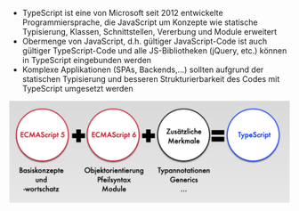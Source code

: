 

- TypeScript ist eine von Microsoft seit 2012 entwickelte Programmiersprache, die JavaScript um Konzepte wie statische Typisierung, Klassen, Schnittstellen, Vererbung und Module erweitert
- Obermenge von JavaScript, d.h. gültiger JavaScript-Code ist auch gültiger TypeScript-Code und alle JS-Bibliotheken (jQuery, etc.) können in TypeScript eingebunden werden
- Komplexe Applikationen (SPAs, Backends,...) sollten aufgrund der statischen Typisierung und besseren Strukturierbarkeit des Codes mit TypeScript umgesetzt werden

![](image/Pasted%20image%2020250106105941.png)

